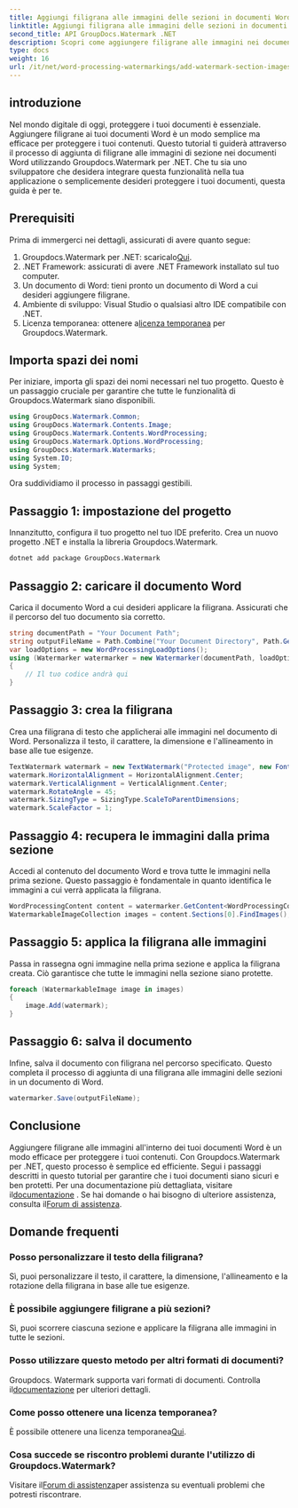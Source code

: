 ```yaml
---
title: Aggiungi filigrana alle immagini delle sezioni in documenti Word
linktitle: Aggiungi filigrana alle immagini delle sezioni in documenti Word
second_title: API GroupDocs.Watermark .NET
description: Scopri come aggiungere filigrane alle immagini nei documenti Word utilizzando Groupdocs per .NET. Segui la nostra guida per una protezione dei documenti sicura e professionale.
type: docs
weight: 16
url: /it/net/word-processing-watermarkings/add-watermark-section-images-word-docs/
---
```

## introduzione
Nel mondo digitale di oggi, proteggere i tuoi documenti è essenziale. Aggiungere filigrane ai tuoi documenti Word è un modo semplice ma efficace per proteggere i tuoi contenuti. Questo tutorial ti guiderà attraverso il processo di aggiunta di filigrane alle immagini di sezione nei documenti Word utilizzando Groupdocs.Watermark per .NET. Che tu sia uno sviluppatore che desidera integrare questa funzionalità nella tua applicazione o semplicemente desideri proteggere i tuoi documenti, questa guida è per te.
## Prerequisiti
Prima di immergerci nei dettagli, assicurati di avere quanto segue:
1.  Groupdocs.Watermark per .NET: scaricalo[Qui](https://releases.groupdocs.com/Watermark/net/).
2. .NET Framework: assicurati di avere .NET Framework installato sul tuo computer.
3. Un documento di Word: tieni pronto un documento di Word a cui desideri aggiungere filigrane.
4. Ambiente di sviluppo: Visual Studio o qualsiasi altro IDE compatibile con .NET.
5.  Licenza temporanea: ottenere a[licenza temporanea](https://purchase.groupdocs.com/temporary-license/) per Groupdocs.Watermark.
## Importa spazi dei nomi
Per iniziare, importa gli spazi dei nomi necessari nel tuo progetto. Questo è un passaggio cruciale per garantire che tutte le funzionalità di Groupdocs.Watermark siano disponibili.
```csharp
using GroupDocs.Watermark.Common;
using GroupDocs.Watermark.Contents.Image;
using GroupDocs.Watermark.Contents.WordProcessing;
using GroupDocs.Watermark.Options.WordProcessing;
using GroupDocs.Watermark.Watermarks;
using System.IO;
using System;
```
Ora suddividiamo il processo in passaggi gestibili.
## Passaggio 1: impostazione del progetto
Innanzitutto, configura il tuo progetto nel tuo IDE preferito. Crea un nuovo progetto .NET e installa la libreria Groupdocs.Watermark.
```bash
dotnet add package GroupDocs.Watermark
```
## Passaggio 2: caricare il documento Word
Carica il documento Word a cui desideri applicare la filigrana. Assicurati che il percorso del tuo documento sia corretto.
```csharp
string documentPath = "Your Document Path";
string outputFileName = Path.Combine("Your Document Directory", Path.GetFileName(documentPath));
var loadOptions = new WordProcessingLoadOptions();
using (Watermarker watermarker = new Watermarker(documentPath, loadOptions))
{
    // Il tuo codice andrà qui
}
```
## Passaggio 3: crea la filigrana
Crea una filigrana di testo che applicherai alle immagini nel documento di Word. Personalizza il testo, il carattere, la dimensione e l'allineamento in base alle tue esigenze.
```csharp
TextWatermark watermark = new TextWatermark("Protected image", new Font("Arial", 8));
watermark.HorizontalAlignment = HorizontalAlignment.Center;
watermark.VerticalAlignment = VerticalAlignment.Center;
watermark.RotateAngle = 45;
watermark.SizingType = SizingType.ScaleToParentDimensions;
watermark.ScaleFactor = 1;
```
## Passaggio 4: recupera le immagini dalla prima sezione
Accedi al contenuto del documento Word e trova tutte le immagini nella prima sezione. Questo passaggio è fondamentale in quanto identifica le immagini a cui verrà applicata la filigrana.
```csharp
WordProcessingContent content = watermarker.GetContent<WordProcessingContent>();
WatermarkableImageCollection images = content.Sections[0].FindImages();
```
## Passaggio 5: applica la filigrana alle immagini
Passa in rassegna ogni immagine nella prima sezione e applica la filigrana creata. Ciò garantisce che tutte le immagini nella sezione siano protette.
```csharp
foreach (WatermarkableImage image in images)
{
    image.Add(watermark);
}
```
## Passaggio 6: salva il documento
Infine, salva il documento con filigrana nel percorso specificato. Questo completa il processo di aggiunta di una filigrana alle immagini delle sezioni in un documento di Word.
```csharp
watermarker.Save(outputFileName);
```
## Conclusione
Aggiungere filigrane alle immagini all'interno dei tuoi documenti Word è un modo efficace per proteggere i tuoi contenuti. Con Groupdocs.Watermark per .NET, questo processo è semplice ed efficiente. Segui i passaggi descritti in questo tutorial per garantire che i tuoi documenti siano sicuri e ben protetti.
 Per una documentazione più dettagliata, visitare il[documentazione](https://reference.groupdocs.com/Watermark/net/) . Se hai domande o hai bisogno di ulteriore assistenza, consulta il[Forum di assistenza](https://forum.groupdocs.com/c/watermark/19).
## Domande frequenti
### Posso personalizzare il testo della filigrana?
Sì, puoi personalizzare il testo, il carattere, la dimensione, l'allineamento e la rotazione della filigrana in base alle tue esigenze.
### È possibile aggiungere filigrane a più sezioni?
Sì, puoi scorrere ciascuna sezione e applicare la filigrana alle immagini in tutte le sezioni.
### Posso utilizzare questo metodo per altri formati di documenti?
 Groupdocs. Watermark supporta vari formati di documenti. Controlla il[documentazione](https://reference.groupdocs.com/Watermark/net/) per ulteriori dettagli.
### Come posso ottenere una licenza temporanea?
 È possibile ottenere una licenza temporanea[Qui](https://purchase.groupdocs.com/temporary-license/).
### Cosa succede se riscontro problemi durante l'utilizzo di Groupdocs.Watermark?
 Visitare il[Forum di assistenza](https://forum.groupdocs.com/c/watermark/19)per assistenza su eventuali problemi che potresti riscontrare.